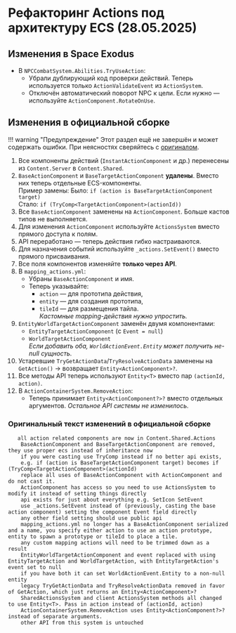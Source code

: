 # Рефакторинг Actions под архитектуру ECS (28.05.2025)

## Изменения в Space Exodus
- В `NPCCombatSystem.Abilities.TryUseAction`:
    - Убрали дублирующий код проверки действий. Теперь используется только `ActionValidateEvent` из `ActionSystem`.
    - Отключён автоматический поворот NPC к цели. Если нужно — используйте `ActionComponent.RotateOnUse`.

## Изменения в официальной сборке

!!! warning "Предупреждение"
    Этот раздел ещё не завершён и может содержать ошибки. При неясностях сверяйтесь с [оригиналом](#_2).

1. Все компоненты действий (`InstantActionComponent` и др.) перенесены из `Content.Server` в `Content.Shared`.
2. `BaseActionComponent` и `BaseTargetActionComponent` **удалены**. Вместо них теперь отдельные ECS-компоненты.  
    Пример замены:
    Было: `if (action is BaseTargetActionComponent target)`  
    Стало: `if (TryComp<TargetActionComponent>(actionId))`
3. Все `BaseActionComponent` заменены на `ActionComponent`. Больше кастов типов не выполняется.
4. Для изменения `ActionComponent` используйте `ActionsSystem` вместо прямого доступа к полям.
5. API переработано — теперь действия гибко настраиваются.
6. Для назначения событий используйте `_actions.SetEvent()` вместо прямого присваивания.
7. Все поля компонентов изменяйте **только через API**.
8. В `mapping_actions.yml`:
    - Убраны `BaseActionComponent` и имя.
    - Теперь указывайте:  
        - `action` — для прототипа действия,  
        - `entity` — для создания прототипа,  
        - `tileId` — для размещения тайла.  
    *Кастомные mapping-действия нужно упростить.*
9. `EntityWorldTargetActionComponent` заменён двумя компонентами:
    - `EntityTargetActionComponent` (с `Event = null`)
    - `WorldTargetActionComponent`  
    *Если добавить оба, `WorldActionEvent.Entity` может получить не-null сущность.*
10. Устаревшие `TryGetActionData`/`TryResolveActionData` заменены на `GetAction()` → возвращает `Entity<ActionComponent>?`.
11. Все методы API теперь используют `Entity<T>` вместо пар `(actionId, action)`.
12. В `ActionContainerSystem.RemoveAction`:
    - Теперь принимает `Entity<ActionComponent?>?` вместо отдельных аргументов.
*Остальное API системы не изменилось.*

### Оригинальный текст изменений в официальной сборке
```
   all action related components are now in Content.Shared.Actions
    BaseActionComponent and BaseTargetActionComponent are removed, they use proper ecs instead of inheritance now
    if you were casting use TryComp instead if no better api exists,
    e.g. if (action is BaseTargetActionComponent target) becomes if (TryComp<TargetActionComponent>(actionId)
    replace all uses of BaseActionComponent with ActionComponent and do not cast it.
    ActionComponent has access so you need to use ActionsSystem to modify it instead of setting things directly
    api exists for just about everything e.g. SetIcon SetEvent
    use _actions.SetEvent instead of (previously, casting the base action component) setting the component Event field directly
    any other field setting should use public api
    mapping_actions.yml no longer has a BaseActionComponent serialized and a name, you specify either action to use an action prototype, entity to spawn a prototype or tileId to place a tile.
    any custom mapping actions will need to be trimmed down as a result
    EntityWorldTargetActionComponent and event replaced with using EntityTargetAction and WorldTargetAction, with EntityTargetAction's event set to null
    if you have both it can set WorldActionEvent.Entity to a non-null entity
    legacy TryGetActionData and TryResolveActionData removed in favor of GetAction, which just returns an Entity<ActionComponent>?
    SharedActionsSystem and client ActionsSystem methods all changed to use Entity<T>. Pass in action instead of (actionId, action)
    ActionContainerSystem.RemoveAction uses Entity<ActionComponent?>? instead of separate arguments.
    other API from this system is untouched
```

